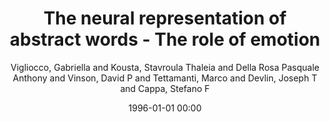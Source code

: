 ---
layout: post
title: The neural representation of abstract words - The role of emotion

date: 1996-01-01 00:00
author: Vigliocco, Gabriella and Kousta, Stavroula Thaleia and Della Rosa Pasquale Anthony and Vinson, David P and Tettamanti, Marco and Devlin, Joseph T and Cappa, Stefano F
tags: ["abstract words","anterior cingulate cortex","emotion processing","fmri","lexical decision","rostral acc","semantic memory"]
journal: Cerebral Cortex

link: https://doi.org/10.1093/cercor/bht025

year: 2014
---